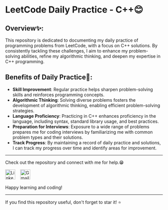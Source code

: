 # LeetCode Daily Practice - C++😊

## Overview✨:
This repository is dedicated to documenting my daily practice of programming problems from LeetCode, with a focus on C++ solutions. By consistently tackling these challenges, I aim to enhance my problem-solving abilities, refine my algorithmic thinking, and deepen my expertise in C++ programming.

## Benefits of Daily Practice🚀:
- **Skill Improvement**: Regular practice helps sharpen problem-solving skills and reinforces programming concepts.
- **Algorithmic Thinking**: Solving diverse problems fosters the development of algorithmic thinking, enabling efficient problem-solving strategies.
- **Language Proficiency**: Practicing in C++ enhances proficiency in the language, including syntax, standard library usage, and best practices.
- **Preparation for Interviews**: Exposure to a wide range of problems prepares me for coding interviews by familiarizing me with common problem types and their solutions.
- **Track Progress**: By maintaining a record of daily practice and solutions, I can track my progress over time and identify areas for improvement.

---

Check out the repository and connect with me for help.😁
<p align="left">
<a href="[https://www.linkedin.com/in/pulkitkmathur/](https://linkedin.com/in/khushi-srivastava-ab029621b/)"><img src="https://github.com/TheDudeThatCode/TheDudeThatCode/blob/master/Assets/Linkedin.svg" alt="Linkedin Logo" width="32"></a>&nbsp;&nbsp;&nbsp;
<a href="mailto:srivastavakhushi582@gmail.com"><img src="https://github.com/TheDudeThatCode/TheDudeThatCode/blob/master/Assets/Gmail.svg" alt="Gmail logo" height="32"></a>&nbsp;&nbsp;&nbsp;
</p>

Happy learning and coding!

---

If you find this repository useful, don't forget to star it! ⭐️
